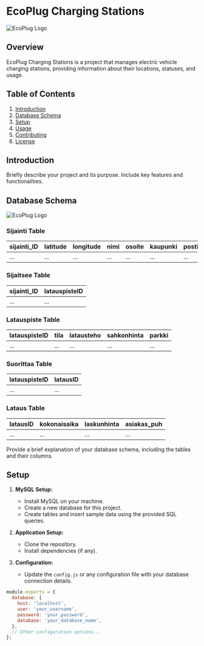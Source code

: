 # EcoPlug Charging Stations

![EcoPlug Logo](link-to-your-logo.png) <!-- If you have a logo, replace link-to-your-logo.png with the actual link -->

## Overview

EcoPlug Charging Stations is a project that manages electric vehicle charging stations, providing information about their locations, statuses, and usage.

## Table of Contents

1. [Introduction](#introduction)
2. [Database Schema](#database-schema)
3. [Setup](#setup)
4. [Usage](#usage)
5. [Contributing](#contributing)
6. [License](#license)

## Introduction

Briefly describe your project and its purpose. Include key features and functionalities.

## Database Schema

![EcoPlug Logo](<img width="600" alt="Näyttökuva 2024-3-11 kello 11 18 07" src="https://github.com/MuathOthman/EcoPlugBackend/assets/111856786/8420a6f4-2d15-409f-ab9b-f789a302ed68">
) <!-- If you have a logo, replace link-to-your-logo.png with the actual link -->

### Sijainti Table

| sijainti_ID | latitude | longitude | nimi | osoite | kaupunki | postinumero |
|--------------|----------|-----------|------|--------|----------|-------------|
| ...          | ...      | ...       | ...  | ...    | ...      | ...         |

### Sijaitsee Table

| sijainti_ID | latauspisteID |
|-------------|---------------|
| ...         | ...           |

### Latauspiste Table

| latauspisteID | tila | latausteho | sahkonhinta | parkki |
|---------------|------|------------|-------------|--------|
| ...           | ...  | ...        | ...         | ...    |

### Suorittaa Table

| latauspisteID | latausID |
|---------------|----------|
| ...           | ...      |

### Lataus Table

| latausID | kokonaisaika | laskunhinta | asiakas_puh |
|----------|--------------|-------------|-------------|
| ...      | ...          | ...         | ...         |

Provide a brief explanation of your database schema, including the tables and their columns.

## Setup

1. **MySQL Setup:**
   - Install MySQL on your machine.
   - Create a new database for this project.
   - Create tables and insert sample data using the provided SQL queries.

2. **Application Setup:**
   - Clone the repository.
   - Install dependencies (if any).

3. **Configuration:**
   - Update the `config.js` or any configuration file with your database connection details.

```javascript
module.exports = {
  database: {
    host: 'localhost',
    user: 'your_username',
    password: 'your_password',
    database: 'your_database_name',
  },
  // Other configuration options...
};
